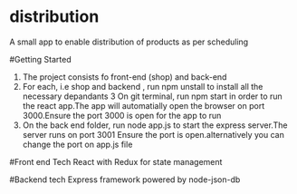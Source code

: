 # distribution
A small app to enable distribution of products as per scheduling

#Getting Started
1. The project consists fo front-end (shop) and back-end 
2. For each, i.e shop and backend , run npm unstall to install all the necessary depandants
3  On git terminal, run npm start in order to run the react app.The app will automatially open the 
   browser on port 3000.Ensure the port 3000 is open for the app to run
4. On the back end folder, run node app.js  to start the express server.The server runs on port 3001
   Ensure the port is open.alternatively you can change the port on app.js file
   
#Front end Tech
 React with Redux for state management 
 
 #Backend tech
 Express framework powered by node-json-db

 
  
